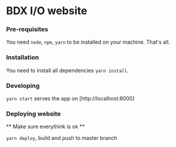 # BDX I/O website

### Pre-requisites

You need `node`, `npm`, `yarn` to be installed on your machine. That's all.

### Installation

You need to install all dependencies `yarn install`.

### Developing

`yarn start` serves the app on [http://localhost:8000]

### Deploying website

** Make sure everythink is ok **

`yarn deploy`, build and push to master branch
